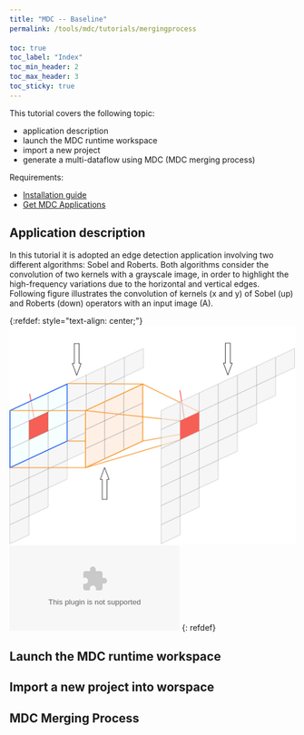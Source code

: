 ```yaml
---
title: "MDC -- Baseline"
permalink: /tools/mdc/tutorials/mergingprocess

toc: true
toc_label: "Index"
toc_min_header: 2
toc_max_header: 3
toc_sticky: true
---
```


This tutorial covers the following topic:

* application description
* launch the MDC runtime workspace
* import a new project
* generate a multi-dataflow using MDC (MDC merging process)


Requirements:
* [Installation guide](/tools/mdc/tutorials/setup)
* [Get MDC Applications](https://github.com/mdc-suite/mdc-test)

## Application description

In this tutorial it is adopted an edge detection application involving two different algorithms: Sobel and Roberts. Both
algorithms consider the convolution of two kernels with a grayscale image, in order to highlight the high-frequency variations due to the horizontal and vertical edges. Following figure illustrates the convolution of kernels (x and y) of Sobel (up) and Roberts (down) operators with an input image (A).

{:refdef: style="text-align: center;"}
![Sobel](/assets/images/mdc/tutorials/sobel3Dv.svg)![Roberts](/assets/images/mdc/tutorials/roberts3Dv.eps)
{: refdef}



## Launch the MDC runtime workspace

## Import a new project into worspace

## MDC Merging Process
